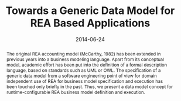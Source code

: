 ---
abstract: The original REA accounting model (McCarthy, 1982) has been extended in
  previous years into a business modeling language. Apart from its conceptual model,
  academic effort has been put into the definition of a formal description language,
  based on standards such as UML or OWL. The specification of a generic data model
  from a software engineering point of view for domain independent use of REA for
  business model specification and execution has been touched only briefly in the
  past. Thus, we present a data model concept for runtime-configurable REA business
  model definition and execution.
authors:
- Bernhard Wally
- Christian Huemer
date: '2014-06-24'
featured: false
links:
- name: Publik
  url: https://publik.tuwien.ac.at/showentry.php?ID=237351&lang=2
publication: 'Talk: Fourth International Symposium on Business Modeling and Software
  Design, Luxemburg; 06-24-2014 - 06-26-2014; in: "Proceedings of the Fourth International
  Symposium on Business Modeling and Software Design", B. Shishkov (ed.); (2014),
  ISBN: 978-989-758-032-1; 6 pages'
publication_types:
- '1'
publishDate: '2014-06-24'
title: Towards a Generic Data Model for REA Based Applications
url_pdf: http://publik.tuwien.ac.at/files/PubDat_237351.pdf
---